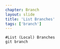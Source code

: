 ```yaml
---
chapter: Branch
layout: slide
title: 'List Branches'
tags: ['branch']
---
```


	#List (Local) Branches
	git branch

	

<!--
	#List remote branches
	git branch -r

	#List all branches
	git branch -a

	#List upstream branches
	git ls-remote origin
-->
